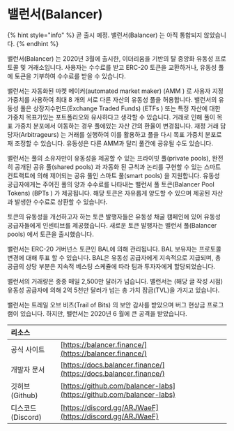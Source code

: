 # 밸런서\(Balancer\)

{% hint style="info" %}
곧 출시 예정. 밸런서\(Balancer\) 는 아직 통합되지 않았습니다.
{% endhint %}

밸런서\(Balancer\) 는 2020년 3월에 출시한, 이더리움을 기반의 탈 중앙화 유동성 프로토콜 및 거래소입니다. 사용자는 수수료를 받고 ERC-20 토큰을 교환하거나, 유동성 풀에 토큰을 기부하여 수수료를 받을 수 있습니다.

밸런서는 자동화된 마켓 메이커\(automated market maker\)  \(AMM \) 로 사용자 지정 가중치를 사용하여 최대 8 개의 서로 다른 자산의 유동성 풀을 허용합니다. 밸런서의 유동성 풀은 상장지수펀드\(Exchange Traded Funds\)  \(ETFs \) 또는 특정 자산에 대한 가중치 목표가있는 포트폴리오와 유사하다고 생각할 수 있습니다. 거래로 인해 풀이 목표 가중치 분포에서 이동하는 경우 풀에있는 자산 간의 환율이 변경됩니다. 재정 거래 담당자\(Arbitrageurs\) 는 거래를 실행하여 이를 활용하고 풀을 다시 목표 가중치 분포로 재 조정할 수 있습니다. 유동성은 다른 AMM과 달리 풀간에 공유될 수도 있습니다.

밸런서는 풀의 소유자만이 유동성을 제공할 수 있는 프라이빗 풀\(private pools\), 완전히 공개된 공유 풀\(shared pools\) 과 자동화 된 규칙과 논리를 구현할 수 있는 스마트 컨트랙트에 의해 제어되는 공유 풀인 스마트 풀\(smart pools\) 을 지원합니다. 유동성 공급자에게는 주어진 풀의 양과 수수료를 나타내는 밸런서 풀 토큰\(Balancer Pool Tokens\)  \(BPTs \) 가 제공됩니다. 해당 토큰은 자유롭게 양도할 수 있으며 제공된 자산과 발생한 수수료로 상환할 수 있습니다.

토큰의 유동성을 개선하고자 하는 토큰 발행자들은 유동성 채굴 캠페인에 있어 유동성 공급자들에게 인센티브를 제공했습니다. 새로운 토큰 발행자는 밸런서 풀\(Balancer pools\) 에서 토큰을 출시했습니다.

밸런서는 ERC-20 거버넌스 토큰인 BAL에 의해 관리됩니다. BAL 보유자는 프로토콜 변경에 대해 투표 할 수 있습니다. BAL은 유동성 공급자에게 지속적으로 지급되며, 총 공급의 상당 부분은 지속적 베스팅 스케쥴에 따라 팀과 투자자에게 할당되었습니다.

밸런서의 거래량은 종종 매일 2,500만 달러가 넘습니다. 밸런서는 \(해당 글 작성 시점\) 유동성 공급자에 의해 2억 5천만 달러가 넘는 총 가치 잠금\(TVL\)을 가지고 있습니다.

밸런서는 트레일 오브 비츠\(Trail of Bits\) 의 보안 감사를 받았으며 버그 현상금 프로그램이 있습니다. 하지만, 밸런서는 2020년 6 월에 큰 공격을 받았습니다.

| 리소스 |  |
| :--- | :--- |
| 공식 사이트 | [https://balancer.finance/](https://balancer.finance/) |
| 개발자 문서 | [https://docs.balancer.finance/](https://docs.balancer.finance/) |
| 깃허브\(Github\) | [https://github.com/balancer-labs](https://github.com/balancer-labs) |
| 디스코드\(Discord\) | [https://discord.gg/ARJWaeF](https://discord.gg/ARJWaeF) |

